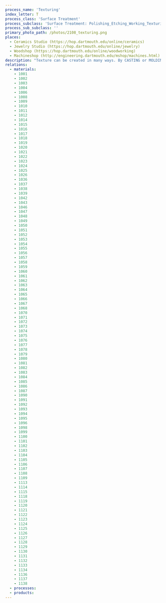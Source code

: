 ```yaml
---
process_name: 'Texturing'
index_letter: T
process_class: 'Surface Treatment'
process_subclass: 'Surface Treatment: Polishing_Etching_Working_Texturing'
process_sub_subclass: ''
primary_photo_path: /photos/2108_texturing.png
places: 
  - Ceramics Studio (https://hop.dartmouth.edu/online/ceramics)
  - Jewelry Studio (https://hop.dartmouth.edu/online/jewelry)
  - Woodshop (https://hop.dartmouth.edu/online/woodworking)
  - Machineshop (http://engineering.dartmouth.edu/mshop/machines.html)
description: "Texture can be created in many ways. By CASTING or MOLDING in a patterned tool; but the draft angle must be increased with the depth of texture. By ROLLING between patterned rolls. 'Diamond plate', used for stair treads, is made in this way. By CRIMPING, pressing of sheet between patterned dies. Pre-plated sheet, up to 0.8mm thick, can be crimped to give sparkling reflective patterns; it is used, too, to increase bending stiffness and strength, allowing lighter gauge material for boxes and cans. By SAND BLASTING, or abrasive polishing, the microscopic roughening of the surface in a random or patterned way (as in 'brushed aluminum'). By LASER TEXTURING, usually applied to rolls or dies; the pulsed laser beam creates minute craters on the roll surface in a precisely controlled pattern that is then transferred to the component during the rolling operation. By ELECTRO-TEXTURING, a process like electro-discharge machining (EDM), but using shaped graphite electrodes to smooth or give texture to the surface of the component. By CHEMICAL ENGRAVING ('etching' and 'chemical polishing') either of molds, rolls and dies, or of the component itself."
relations: 
  - materials: 
    - 1001
    - 1002
    - 1003
    - 1004
    - 1006
    - 1008
    - 1009
    - 1010
    - 1011
    - 1012
    - 1014
    - 1015
    - 1016
    - 1017
    - 1018
    - 1019
    - 1020
    - 1021
    - 1022
    - 1023
    - 1024
    - 1025
    - 1026
    - 1036
    - 1037
    - 1038
    - 1039
    - 1042
    - 1043
    - 1046
    - 1047
    - 1048
    - 1049
    - 1050
    - 1051
    - 1052
    - 1053
    - 1054
    - 1055
    - 1056
    - 1057
    - 1058
    - 1059
    - 1060
    - 1061
    - 1062
    - 1063
    - 1064
    - 1065
    - 1066
    - 1067
    - 1068
    - 1070
    - 1071
    - 1072
    - 1073
    - 1074
    - 1075
    - 1076
    - 1077
    - 1078
    - 1079
    - 1080
    - 1081
    - 1082
    - 1083
    - 1084
    - 1085
    - 1086
    - 1087
    - 1090
    - 1091
    - 1092
    - 1093
    - 1094
    - 1095
    - 1096
    - 1098
    - 1099
    - 1100
    - 1101
    - 1102
    - 1103
    - 1104
    - 1105
    - 1106
    - 1107
    - 1108
    - 1109
    - 1113
    - 1114
    - 1115
    - 1118
    - 1119
    - 1120
    - 1121
    - 1122
    - 1123
    - 1124
    - 1125
    - 1126
    - 1127
    - 1128
    - 1129
    - 1130
    - 1131
    - 1132
    - 1133
    - 1134
    - 1136
    - 1137
    - 1138
  - processes: 
  - products: 
---
```

